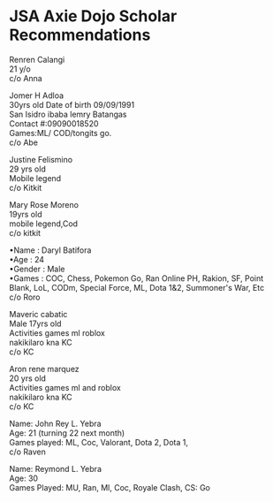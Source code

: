 # JSA Axie Dojo Scholar Recommendations


Renren Calangi  
21 y/o  
c/o Anna  
  
Jomer H Adloa  
30yrs old 
Date of birth 09/09/1991  
San Isidro ibaba lemry Batangas  
Contact #:09090018520  
Games:ML/ COD/tongits go.  
c/o Abe  
  
Justine Felismino  
29 yrs old  
Mobile legend  
c/o Kitkit  
  
Mary Rose Moreno  
19yrs old  
mobile legend,Cod  
c/o kitkit  
  
•Name : Daryl Batifora  
•Age : 24  
•Gender : Male  
•Games : COC, Chess, Pokemon Go, Ran Online PH, Rakion, SF, Point Blank, LoL, CODm, Special Force, ML, Dota 1&2, Summoner's War, Etc  
c/o Roro  
  
Maveric cabatic  
Male 17yrs old  
Activities games ml roblox  
nakikilaro kna KC  
c/o KC  
  
Aron rene marquez  
20 yrs old  
Activities games ml and roblox  
nakikilaro kna KC  
c/o KC  
  
Name: John Rey L. Yebra  
Age: 21 (turning 22 next month)  
Games played: ML, Coc, Valorant, Dota 2, Dota 1,  
c/o Raven
  
Name: Reymond L. Yebra  
Age: 30  
Games Played: MU, Ran, Ml, Coc, Royale Clash, CS: Go  
  
